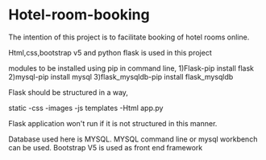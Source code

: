 # Hotel-room-booking
The intention of this project is to facilitate booking of hotel rooms online.

Html,css,bootstrap v5 and python flask is used in this project

modules to be installed using pip in command line,
1)Flask-pip install flask
2)mysql-pip install mysql
3)flask_mysqldb-pip install flask_mysqldb

Flask should be structured in a way,

static
  -css
  -images
  -js
templates
  -Html
app.py

Flask application won't run if it is not structured in this manner.

Database used here is MYSQL.
MYSQL command line or mysql workbench can be used.
Bootstrap V5 is used as front end framework
